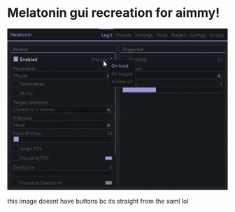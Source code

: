 # Melatonin gui recreation for aimmy!
![melatonin](https://github.com/burycorpse/Aimmy-guis/blob/main/dadada%20(1).png)

this image doesnt have buttons bc its straight from the xaml lol
